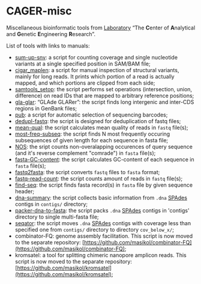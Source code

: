 # CAGER-misc

Miscellaneous bioinformatic tools from [Laboratory](https://mbio.bas-net.by/cager/en/) “The **C**enter of **A**nalytical and **G**enetic **E**ngineering **R**esearch”.

List of tools with links to manuals:
- [sum-up-snv](https://www.github.com/masikol/cager-misc/wiki/sum-up-snv): a script for counting coverage and single nucleotide variants at a single specified position in SAM/BAM file;
- [cigar_maplen](https://www.github.com/masikol/cager-misc/wiki/cigar_maplen): a script for manual inspection of structural variants, mainly for long reads. It prints which portion of a read is actually mapped, and which portions are clipped from each side;
- [samtools_setop](https://www.github.com/masikol/cager-misc/wiki/samtools_setop): the script performs set operations (intersection, union, difference) on read IDs that are mapped to arbitrary reference positions;
- [gla-glar](https://www.github.com/masikol/cager-misc/wiki/gla-glar): “GLAde GLARer”: the script finds long intergenic and inter-CDS regions in GenBank files;
- [pub](https://www.github.com/masikol/cager-misc/wiki/pub): a script for automatic selection of sequencing barcodes;
- [dedupl-fastq](https://www.github.com/masikol/cager-misc/wiki/dedupl-fastq): the script is designed for deduplication of fastq files;
- [mean-qual](https://www.github.com/masikol/cager-misc/wiki/mean-qual): the script calculates mean quality of reads in `fastq` file(s);
- [most-freq-subseq](https://www.github.com/masikol/cager-misc/wiki/most-freq-subseq): the script finds N most frequently occuring subsequences of given length for each sequence in fasta file;
- [NOS](https://www.github.com/masikol/cager-misc/wiki/NOS): the sript counts non-overalapping occurences of query sequence (and it's reverse complement "comrade") in `fasta` file(s);
- [fasta-GC-content](https://www.github.com/masikol/cager-misc/wiki/fasta-GC-content): the script calculates GC-content of each sequence in `fasta` file(s);
- [fastq2fasta](https://www.github.com/masikol/cager-misc/wiki/fastq2fasta): the script converts `fastq` files to `fasta` format;
- [fastq-read-count](https://www.github.com/masikol/cager-misc/wiki/fastq-read-count): the script counts amount of reads in `fastq` file(s);
- [find-seq](https://www.github.com/masikol/cager-misc/wiki/find-seq): the script finds fasta record(s) in `fasta` file by given sequence header;
- [dna-summary](https://www.github.com/masikol/cager-misc/wiki/dna-summary): the script collects basic information from `.dna` [SPAdes](http://cab.spbu.ru/software/spades/) contigs in `contigs/` directory;
- [packer-dna-to-fasta](https://www.github.com/masikol/cager-misc/wiki/packer-dna-to-fasta): the script packs `.dna` [SPAdes](http://cab.spbu.ru/software/spades/) contigs in 'contigs' directory to single multi-fasta file;
- [seqator](https://www.github.com/masikol/cager-misc/wiki/seqator): the script moves `.dna` [SPAdes](http://cab.spbu.ru/software/spades/) contigs with coverage less than specified one from `contigs/` directory to directory `cov_below_x/`;
- combinator-FQ: genome assembly facilitation. This script is now moved to the separate repository: [https://github.com/masikol/combinator-FQ](https://github.com/masikol/combinator-FQ);
- kromsatel: a tool for splitting chimeric nanopore amplicon reads. This script is now moved to the separate repository: [https://github.com/masikol/kromsatel](https://github.com/masikol/kromsatel);
